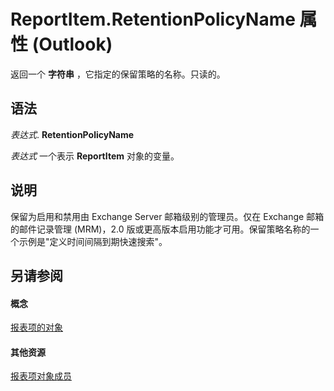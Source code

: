 
# ReportItem.RetentionPolicyName 属性 (Outlook)

返回一个 **字符串** ，它指定的保留策略的名称。只读的。


## 语法

 _表达式_. **RetentionPolicyName**

 _表达式_ 一个表示 **ReportItem** 对象的变量。


## 说明

保留为启用和禁用由 Exchange Server 邮箱级别的管理员。仅在 Exchange 邮箱的邮件记录管理 (MRM)，2.0 版或更高版本启用功能才可用。保留策略名称的一个示例是"定义时间间隔到期快速搜索"。


## 另请参阅


#### 概念


[报表项的对象](16ebe336-72e0-42f6-99d3-edecc3ea284d.md)
#### 其他资源


[报表项对象成员](5a5662dd-e969-bbd5-129b-44609ba1cf9f.md)